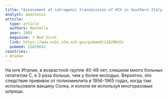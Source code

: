 ```yaml
---
title: "Assessment of iatrogenic transmission of HCV in Southern Italy: was the cause the Salk polio vaccination?"
analyst: amantonio
article:
  type: article
  authors: Montella
  year: 2003
  magazine: J Med Virol
  link: https://www.ncbi.nlm.nih.gov/pubmed/12629643/
  pubmed: 12629643
countries:
- Италия
---
```


На юге Италии, в возрастной группе 40-49 лет, слишком много больных гепатитом С, в 3 раза больше, чем у более молодых. Вероятно, это следствие прививок от полиомиелита в 1956-1965 годах, когда там использовали вакцину Солка, и кололи ее используя многоразовые шприцы.
